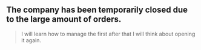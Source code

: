 ## The company has been temporarily closed due to the large amount of orders. 

> I will learn how to manage the first after that I will think about opening it again. 
